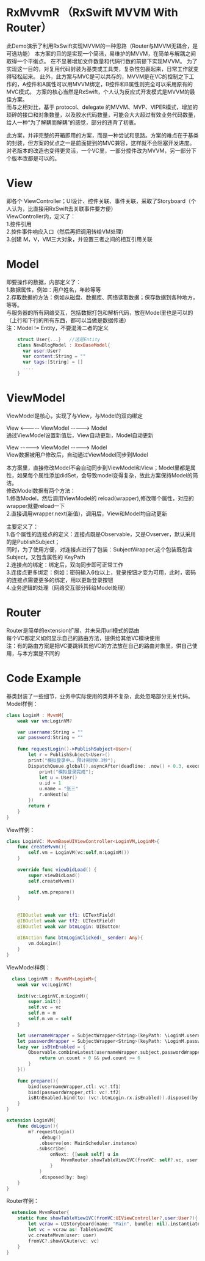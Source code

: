 # RxMvvmR （RxSwift MVVM With Router）
此Demo演示了利用RxSwift实现MVVM的一种思路（Router与MVVM无耦合，是可选功能）
本方案的目的是实现一个简洁，易维护的MVVM，在简单与解耦之间取得一个平衡点。
在不显著增加文件数量和代码行数的前提下实现MVVM。
为了实现这一目的，对复用代码封装为基类或工具类，复杂性包裹起来，日常工作就变得轻松起来。
此外，此方案与MVC是可以共存的，MVVM是在VC的控制之下工作的，A控件和A属性可以用MVVM绑定，B控件和B属性则完全可以采用原有的MVC模式。
方案的核心当然是RxSwift，个人认为反应式开发模式是MVVM的最佳方案。  
而与之相对比，基于 protocol、delegate 的MVVM、MVP、VIPER模式，增加的琐碎的接口和对象数量，以及胶水代码数量，可能会大大超过有效业务代码数量，给人一种“为了解耦而解耦”的感觉，部分的违背了初衷。  
  
此方案，并非完整的开箱即用的方案，而是一种尝试和思路。方案的难点在于基类的封装，但方案的优点之一是前面提到的MVC兼容，这样就不会阻塞开发进度。  
对老版本的改造也变得更灵活，一个VC里，一部分控件改为MVVM，另一部分下个版本改都是可以的。

# View
  即各个 ViewController；UI设计、控件关联、事件关联，采取了Storyboard（个人认为，比直接用RxSwift去关联事件要方便）  
  ViewController内，定义了：  
  1.控件引用  
  2.控件事件响应入口（然后再把调用转给VM处理）  
  3.创建 M，V，VM三大对象，并设置三者之间的相互引用关联  
# Model
  即要操作的数据，内部定义了：  
  1.数据属性，例如：用户姓名，年龄等等  
  2.存取数据的方法：例如从磁盘、数据库、网络读取数据；保存数据到各种地方，等等。  
  与服务器的所有网络交互，包括数据打包和解析代码，放在Model里也是可以的（上行和下行的所有东西，都可以当做是数据传递）  
  注：Model != Entity，不要混淆二者的定义
```swift
    struct User{...}   //这是Entity
    class NewBlogModel : XxxBaseModel{ 
      var user:User?
      var content:String = ""
      var tags:[String] = []
      ....
    }
```    
# ViewModel
  ViewModel是核心，实现了与View，与Model的双向绑定  
     
  View <-----  ViewModel -----> Model  
  通过ViewModel设置新值后，View自动更新，Model自动更新  
             
  View ----->  ViewModel -----> Model  
  View数据被用户修改后，自动通过ViewModel同步到Model  
  
  本方案里，直接修改Model不会自动同步到ViewModel和View；Model里都是属性，如果每个属性添加didSet，会导致model变得复杂，故此方案保持Model的简洁。  
  修改Model数据有两个方法：  
  1.修改Model，然后调用ViewModel的 reload(wrapper),修改哪个属性，对应的wrapper就要reload一下  
  2.直接调用wrapper.next(新值)，调用后，View和Model均自动更新  

        
  主要定义了：  
  1.各个属性的连接点的定义：连接点既是Observable，又是Ovserver，默认采用的是PublishSubject；  
  同时，为了使用方便，对连接点进行了包装：SubjectWrapper<T>,这个包装既包含Subject，又包含属性的  KeyPath  
  2.连接点的绑定：绑定后，双向同步即可正常工作  
  3.连接点更多绑定：例如：密码输入6位以上，登录按钮才变为可用，此时，密码的连接点需要更多的绑定，用以更新登录按钮  
  4.业务逻辑的处理（网络交互部分转给Model处理）  
# Router
  Router是简单的extension扩展，并未采用url模式的路由  
  每个VC都定义如何显示自己的路由方法，提供给其他VC模块使用  
  注：有的路由方案是把VC要跳转其他VC的方法放在自己的路由对象里，供自己使用，与本方案是不同的  
  
# Code Example
  基类封装了一些细节，业务中实际使用的类并不复杂，此处忽略部分无关代码。  
  Model样例：
```swift
class LoginM : MvvmM{
    weak var vm:LoginVM?

    var username:String = ""
    var password:String = ""
        
    func requestLogin()->PublishSubject<User>{
        let r = PublishSubject<User>()
        print("模拟登录中。。预计耗时0.3秒");
        DispatchQueue.global().asyncAfter(deadline: .now() + 0.3, execute: {
            print("模拟登录完成");
            let u = User()
            u.id = 1
            u.name = "张三"
            r.onNext(u)
        })
        return r
    }
}
```
View样例：
```swift  
class LoginVC: MvvmBaseUIViewController<LoginVM,LoginM>{    
    func createMvvm(){
        self.vm = LoginVM(vc:self,m:LoginM())
    }
  
    override func viewDidLoad() {
        super.viewDidLoad()
        self.createMvvm()
  
        self.vm.prepare()
    }
    
    
    @IBOutlet weak var tf1: UITextField!
    @IBOutlet weak var tf2: UITextField!
    @IBOutlet weak var btnLogin: UIButton!
    
    @IBAction func btnLoginClicked(_ sender: Any){
        vm.doLogin()
    }
}
```
ViewModel样例：
```swift  
  class LoginVM : MvvmVM<LoginM>{
    weak var vc:LoginVC!   
  
    init(vc:LoginVC,m:LoginM){
        super.init()
        self.vc = vc
        self.m = m
        self.m.vm = self
    }

    let usernameWrapper = SubjectWrapper<String>(keyPath: \LoginM.username)
    let passwordWrapper = SubjectWrapper<String>(keyPath: \LoginM.password)
    lazy var isBtnEnabled = {
        Observable.combineLatest(usernameWrapper.subject,passwordWrapper.subject) { un, pwd -> Bool in
            return un.count > 0 && pwd.count >= 6
        }
    }()
        
    func prepare(){
        bind(usernameWrapper,ctl: vc!.tf1)
        bind(passwordWrapper,ctl: vc!.tf2)
        isBtnEnabled.bind(to: (vc!.btnLogin.rx.isEnabled)).disposed(by: bag)
    }
}

extension LoginVM{
    func doLogin(){
        m?.requestLogin()
            .debug()
            .observe(on: MainScheduler.instance)
           .subscribe(
                onNext: {[weak self] u in
                    MvvmRouter.showTableView1VC(fromVC: self?.vc, user: u)
                }
            )
            .disposed(by: bag)
    }
}
```
  
Router样例：
```swift  
  extension MvvmRouter{    
    static func showTableView1VC(fromVC:UIViewController?,user:User?){
        let vcraw = UIStoryboard(name: "Main", bundle: nil).instantiateViewController(identifier: "TableView1VC")
        let vc = vcraw as! TableView1VC
        vc.createMvvm(user: user)
        fromVC?.showVCAuto(vc: vc)
    }    
}
```

